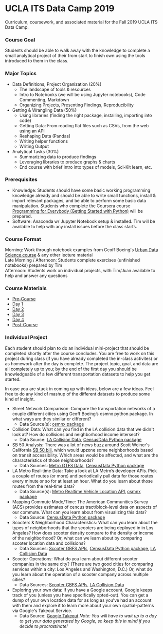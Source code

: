 # UCLA ITS Data Camp 2019
Curriculum, coursework, and associated material for the Fall 2019 UCLA ITS Data Camp.

### Course Goal
Students should be able to walk away with the knowledge to complete a small analytical project of their from start to finish own using the tools introduced to them in the class.

### Major Topics
- Data Definitions, Project Organization (20%) 
    - The landscape of tools & resources
    - Intro to Notebooks (we will be using Jupyter notebooks), Code Commenting, Markdown 
    - Organizing Projects, Presenting Findings, Reproducibility  
- Getting & Wrangling Data (50%)
    - Using libraries (finding the right package, installing, importing into code)
    - Getting Data: From reading flat files such as CSVs, from the web using an API
    - Reshaping Data (Pandas)
    - Writing helper functions 
    - Writing Output
- Analytical Tasks (30%)  
    - Summarizing data to produce findings
    - Leveraging libraries to produce graphs & charts
    - End course with brief intro into types of models, Sci-Kit learn, etc.

### Prerequisites
- Knowledge:  Students should have some basic working programming knowledge already and should be able to write small functions, install & import relevant packages, and be able to perform some basic data manipulation.  Students who complete the Coursera course [Programming for Everybody (Getting Started with Python)](https://www.coursera.org/learn/python) will be prepared.  
- Software: Anaconda w/ Jupyter Notebook setup & installed. Tim will be available to help with any install issues before the class starts.

### Course Format
Morning: Work through notebook examples from Geoff Boeing's [Urban Data Science course](https://github.com/gboeing/urban-data-science) & any other lecture material  
Late Morning / Afternoon: Students complete exercises (unfinished notebooks) prepared by Tim  
Afternoon: Students work on individual projects, with Tim/Juan available to help and answer any questions  

### Course Materials
- [Pre-Course](Pre-Course)
- [Day 1](Day1)
- [Day 2](Day2)
- [Day 3](Day3)
- [Day 4](Day4)
- [Post-Course](Post-Course)

### Individual Project
Each student should plan to do an individual mini-project that should be completed shortly after the course concludes. You are free to work on this project during class (if you have already completed the in-class activites) or as homework after the day is complete. The project topic, goal, and data are all completely up to you; by the end of the first day you should be knowledgeable of a few different transportation datasets to help you get started.

In case you are stuck in coming up with ideas, below are a few ideas. Feel free to do any kind of mashup of the different datasets to produce some kind of insight.  
  
* Street Network Comparison: Compare the transportation networks of a couple different cities using Geoff Boeing’s osmnx python package. In what ways are they similar or different?
    * Data Source(s): [osmnx package](https://github.com/gboeing/osmnx)
* Collision Data: What can you find in the LA collision data that we didn't look at? How do collisions and neighborhood income intersect?
    * Data Source: [LA Collision Data](http://visionzero.geohub.lacity.org/), [CensusData Python package](https://pypi.org/project/CensusData/)
* SB 50 Analysis: There was a lot of news buzz around Scott Weiner's California [SB 50 bill](https://sf.curbed.com/2019/5/10/18563360/senate-bill-50-chart-sb50-explainer-housing-transit), which would upzone some neighborhoods based on transit accessibility. Which areas would be affected, and what are the characteristics of those neighborhoods?
    * Data Sources: [Metro GTFS Data](https://developer.metro.net/introduction/gtfs-data/download-metros-gtfs-data/), [CensusData Python package](https://pypi.org/project/CensusData/)
* LA Metro Real-time Data: Take a look at LA Metro’s developer APIs. Pick a couple of routes (or more) and periodically pull data for those routes every minute or so for at least an hour. What do you learn about those routes from the real-time data? 
    * Data Source(s): [Metro Realtime Vehicle Location API](https://developer.metro.net/portfolio-item/real-time-arrivals/), [osmnx package](https://github.com/gboeing/osmnx) 
* Mapping Commute Mode/Time: The American Communities Survey (ACS) provides estimates of cencus tract/block-level data on aspects of our commute. What can you learn about from visualizing this data? 
    *  Data Source: [CensusData Python package](https://pypi.org/project/CensusData/)
* Scooters & Neighborhood Characteristics: What can you learn about the types of neighborhoods that the scooters are being deployed in in Los Angeles? How does scooter density compare to the density or income of the neighborhood? Or, what can we learn about by comparing scooter location data and collisions?
    * Data Sources: [Scooter GBFS APIs](https://github.com/black-tea/swarm-of-scooters/blob/master/data/systems.csv), [CensusData Python package](https://pypi.org/project/CensusData/), [LA Collision Data](http://visionzero.geohub.lacity.org/)
* Scooter Operations: What do you learn about different scooter companies in the same city? (There are two good cities for comparing services within a city: Los Angeles and Washington, D.C.) Or, what do you learn about the operation of a scooter company across multiple cities? 
    * Data Sources: [Scooter GBFS APIs](https://github.com/black-tea/swarm-of-scooters/blob/master/data/systems.csv), [LA Collision Data](http://visionzero.geohub.lacity.org/)
* Exploring your own data: If you have a Google account, Google keeps track of you (unless you have specifically opted-out). You can get a dump of your own location data for as long as you've had an account with them and explore it to learn more about your own spatial-patterns via Google's Takeout Service.
    * Data Source: [Google Takeout](https://takeout.google.com/settings/takeout) _Note: You will have to wait up to a day to get your data generated by Google, so keep this in mind if you decide to procrastinate!_
